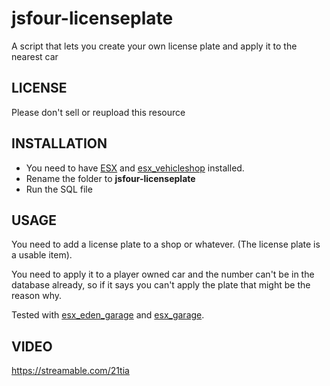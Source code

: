 # jsfour-licenseplate
A script that lets you create your own license plate and apply it to the nearest car

## LICENSE
Please don't sell or reupload this resource

## INSTALLATION
* You need to have <a href="https://github.com/ESX-Org/es_extended">ESX</a> and <a href="https://github.com/ESX-Org/esx_vehicleshop">esx_vehicleshop</a> installed.
* Rename the folder to **jsfour-licenseplate**
* Run the SQL file

## USAGE
You need to add a license plate to a shop or whatever. (The license plate is a usable item).

You need to apply it to a player owned car and the number can't be in the database already, so if it says you can't apply the plate that might be the reason why.

Tested with <a href="https://github.com/HumanTree92/esx_eden_garage">esx_eden_garage</a> and <a href="https://github.com/ESX-Org/esx_garage">esx_garage</a>.


## VIDEO
https://streamable.com/21tia
